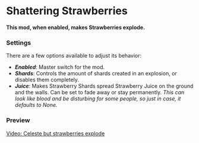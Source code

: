 # **Shattering Strawberries**
**This mod, when enabled, makes Strawberries explode.**

### Settings
There are a few options available to adjust its behavior:
  * ___Enabled___: Master switch for the mod.
  * ___Shards___: Controls the amount of shards created in an explosion, or disables them completely. 
  * ___Juice___: Makes Strawberry Shards spread Strawberry Juice on the ground and the walls. Can be set to fade away or stay permanently. _This can look like blood and be disturbing for some people, so just in case, it defaults to None._

### Preview
[Video: Celeste but strawberries explode](https://youtu.be/TIpViEJo70s)
